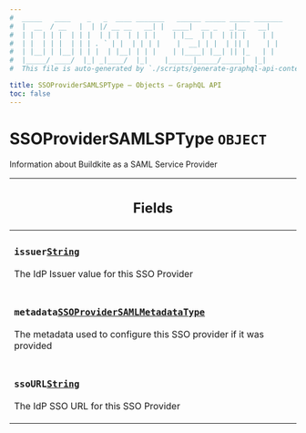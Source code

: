 ```yaml
---
#  _____   ____    _   _  ____ _______   ______ _____ _____ _______
#  |  __  / __   |  | |/ __ __   __| |  ____|  __ _   _|__   __|
#  | |  | | |  | | |  | | |  | | | |    | |__  | |  | || |    | |
#  | |  | | |  | | | . ` | |  | | | |    |  __| | |  | || |    | |
#  | |__| | |__| | | |  | |__| | | |    | |____| |__| || |_   | |
#  |_____/ ____/  |_| _|____/  |_|    |______|_____/_____|  |_|
#  This file is auto-generated by `./scripts/generate-graphql-api-content.sh`.

title: SSOProviderSAMLSPType – Objects – GraphQL API
toc: false
---
```

<!-- vale off -->
<h1 class="has-pills" data-algolia-exclude>
  SSOProviderSAMLSPType
  <span class="pill pill--object pill--normal-case pill--large"><code>OBJECT</code></span>
</h1>
<!-- vale on -->


Information about Buildkite as a SAML Service Provider

<table class="responsive-table responsive-table--single-column-rows">
  <thead>
    <th>
      <h2 data-algolia-exclude>Fields</h2>
    </th>
  </thead>
  <tbody>
    <tr><td><h3 class="is-small has-pills"><code>issuer</code><a href="/docs/apis/graphql/schemas/scalar/string" class="pill pill--scalar pill--normal-case pill--medium" title="Go to SCALAR String"><code>String</code></a></h3><p>The IdP Issuer value for this SSO Provider</p></td></tr><tr><td><h3 class="is-small has-pills"><code>metadata</code><a href="/docs/apis/graphql/schemas/object/ssoprovidersamlmetadatatype" class="pill pill--object pill--normal-case pill--medium" title="Go to OBJECT SSOProviderSAMLMetadataType"><code>SSOProviderSAMLMetadataType</code></a></h3><p>The metadata used to configure this SSO provider if it was provided</p></td></tr><tr><td><h3 class="is-small has-pills"><code>ssoURL</code><a href="/docs/apis/graphql/schemas/scalar/string" class="pill pill--scalar pill--normal-case pill--medium" title="Go to SCALAR String"><code>String</code></a></h3><p>The IdP SSO URL for this SSO Provider</p></td></tr>
  </tbody>
</table>
